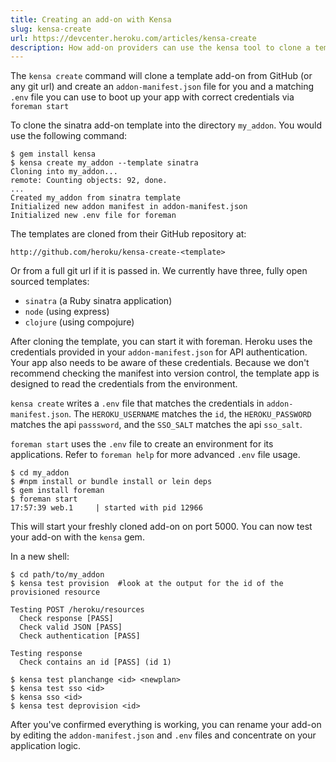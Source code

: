 ```yaml
---
title: Creating an add-on with Kensa
slug: kensa-create
url: https://devcenter.heroku.com/articles/kensa-create
description: How add-on providers can use the kensa tool to clone a template add-on from GitHub.
---
```


The `kensa create` command will clone a template add-on from GitHub (or any git url) and create an `addon-manifest.json` file for you and a matching `.env` file you can use to boot up your app with correct credentials via `foreman start`

To clone the sinatra add-on template into the directory `my_addon`.  You would use the following command:
 
```term
$ gem install kensa
$ kensa create my_addon --template sinatra
Cloning into my_addon...
remote: Counting objects: 92, done.
...
Created my_addon from sinatra template
Initialized new addon manifest in addon-manifest.json
Initialized new .env file for foreman
```

The templates are cloned from their GitHub repository at:

```
http://github.com/heroku/kensa-create-<template>
```

Or from a full git url if it is passed in.
We currently have three, fully open sourced templates:

- `sinatra`  (a Ruby sinatra application)
- `node`     (using express)
- `clojure`  (using compojure)

After cloning the template, you can start it with foreman. Heroku uses the credentials provided in your `addon-manifest.json` for API authentication.  Your app also needs to be aware of these credentials.  Because we don't recommend checking the manifest into version control, the template app is designed to read the credentials from the environment.  

`kensa create` writes a `.env` file that matches the credentials in  `addon-manifest.json`.  The `HEROKU_USERNAME` matches the `id`, the `HEROKU_PASSWORD` matches the api `passsword`, and the `SSO_SALT` matches the api `sso_salt`.

 `foreman start` uses the `.env` file to create an environment for its applications.   Refer to `foreman help` for more advanced `.env` file usage.

```term
$ cd my_addon
$ #npm install or bundle install or lein deps
$ gem install foreman
$ foreman start
17:57:39 web.1     | started with pid 12966
```

This will start your freshly cloned add-on on port 5000.  You can now test your add-on with the `kensa` gem.  

In a new shell:

```term
$ cd path/to/my_addon
$ kensa test provision  #look at the output for the id of the provisioned resource

Testing POST /heroku/resources
  Check response [PASS]
  Check valid JSON [PASS]
  Check authentication [PASS]

Testing response
  Check contains an id [PASS] (id 1)

$ kensa test planchange <id> <newplan>
$ kensa test sso <id>
$ kensa sso <id>
$ kensa test deprovision <id>
```

After you've confirmed everything is working, you can rename your add-on by editing the `addon-manifest.json` and `.env` files and concentrate on your application logic.
